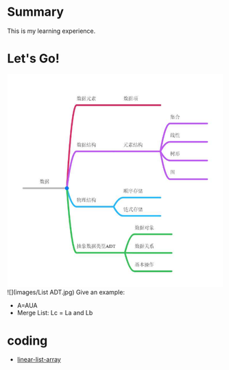 # Summary
This is my learning experience.
# Let's Go!
![](images/data.jpg)
![](images/List ADT.jpg)
Give an example:                      
- A=AUA
- Merge List: Lc = La and Lb

# coding
- [linear-list-array](coding/linear-list-array.md)
